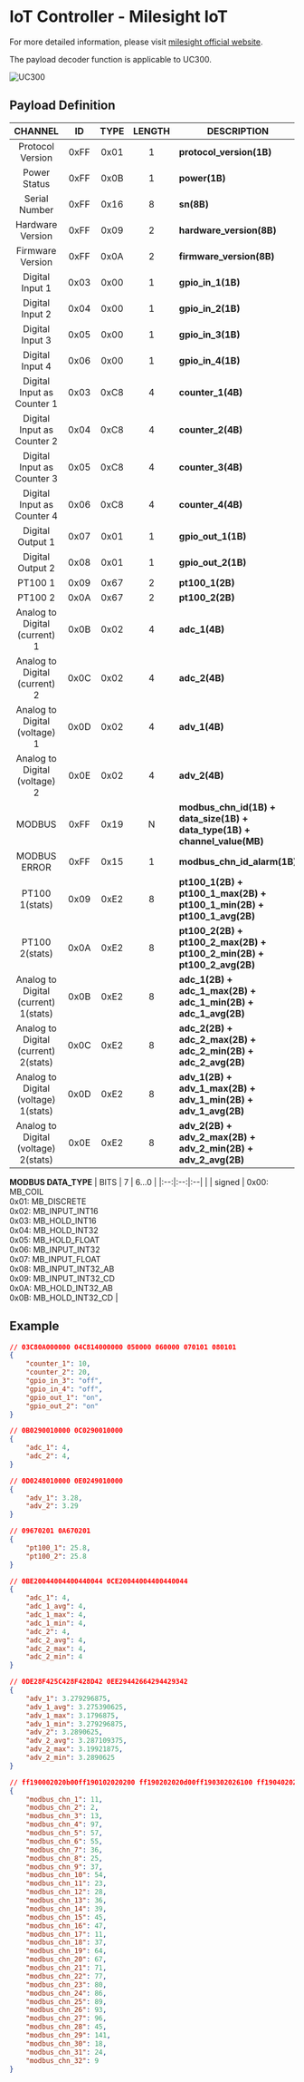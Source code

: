 # IoT Controller - Milesight IoT

For more detailed information, please visit [milesight official website](https://www.milesight-iot.com).

The payload decoder function is applicable to UC300.

![UC300](UC300.png)

## Payload Definition

|               CHANNEL                |  ID  | TYPE | LENGTH | DESCRIPTION                                                               |
| :----------------------------------: | :--: | :--: | :----: | ------------------------------------------------------------------------- |
|           Protocol Version           | 0xFF | 0x01 |   1    | **protocol_version(1B)**                                                  |
|             Power Status             | 0xFF | 0x0B |   1    | **power(1B)**                                                             |
|            Serial Number             | 0xFF | 0x16 |   8    | **sn(8B)**                                                                |
|           Hardware Version           | 0xFF | 0x09 |   2    | **hardware_version(8B)**                                                  |
|           Firmware Version           | 0xFF | 0x0A |   2    | **firmware_version(8B)**                                                  |
|           Digital Input 1            | 0x03 | 0x00 |   1    | **gpio_in_1(1B)**                                                         |
|           Digital Input 2            | 0x04 | 0x00 |   1    | **gpio_in_2(1B)**                                                         |
|           Digital Input 3            | 0x05 | 0x00 |   1    | **gpio_in_3(1B)**                                                         |
|           Digital Input 4            | 0x06 | 0x00 |   1    | **gpio_in_4(1B)**                                                         |
|      Digital Input as Counter 1      | 0x03 | 0xC8 |   4    | **counter_1(4B)**                                                         |
|      Digital Input as Counter 2      | 0x04 | 0xC8 |   4    | **counter_2(4B)**                                                         |
|      Digital Input as Counter 3      | 0x05 | 0xC8 |   4    | **counter_3(4B)**                                                         |
|      Digital Input as Counter 4      | 0x06 | 0xC8 |   4    | **counter_4(4B)**                                                         |
|           Digital Output 1           | 0x07 | 0x01 |   1    | **gpio_out_1(1B)**                                                        |
|           Digital Output 2           | 0x08 | 0x01 |   1    | **gpio_out_2(1B)**                                                        |
|               PT100 1                | 0x09 | 0x67 |   2    | **pt100_1(2B)**                                                           |
|               PT100 2                | 0x0A | 0x67 |   2    | **pt100_2(2B)**                                                           |
|    Analog to Digital (current) 1     | 0x0B | 0x02 |   4    | **adc_1(4B)**                                                             |
|    Analog to Digital (current) 2     | 0x0C | 0x02 |   4    | **adc_2(4B)**                                                             |
|    Analog to Digital (voltage) 1     | 0x0D | 0x02 |   4    | **adv_1(4B)**                                                             |
|    Analog to Digital (voltage) 2     | 0x0E | 0x02 |   4    | **adv_2(4B)**                                                             |
|                MODBUS                | 0xFF | 0x19 |   N    | **modbus_chn_id(1B) + data_size(1B) + data_type(1B) + channel_value(MB)** |
|             MODBUS ERROR             | 0xFF | 0x15 |   1    | **modbus_chn_id_alarm(1B)**                                               |
|            PT100 1(stats)            | 0x09 | 0xE2 |   8    | **pt100_1(2B) + pt100_1_max(2B) + pt100_1_min(2B) + pt100_1_avg(2B)**     |
|            PT100 2(stats)            | 0x0A | 0xE2 |   8    | **pt100_2(2B) + pt100_2_max(2B) + pt100_2_min(2B) + pt100_2_avg(2B)**     |
| Analog to Digital (current) 1(stats) | 0x0B | 0xE2 |   8    | **adc_1(2B) + adc_1_max(2B) + adc_1_min(2B) + adc_1_avg(2B)**             |
| Analog to Digital (current) 2(stats) | 0x0C | 0xE2 |   8    | **adc_2(2B) + adc_2_max(2B) + adc_2_min(2B) + adc_2_avg(2B)**             |
| Analog to Digital (voltage) 1(stats) | 0x0D | 0xE2 |   8    | **adv_1(2B) + adv_1_max(2B) + adv_1_min(2B) + adv_1_avg(2B)**             |
| Analog to Digital (voltage) 2(stats) | 0x0E | 0xE2 |   8    | **adv_2(2B) + adv_2_max(2B) + adv_2_min(2B) + adv_2_avg(2B)**             |

**MODBUS DATA_TYPE**
| BITS | 7 | 6...0 |
|:--:|:--:|:--|
| | signed | 0x00: MB_COIL<br/>0x01: MB_DISCRETE<br />0x02: MB_INPUT_INT16<br/>0x03: MB_HOLD_INT16<br/>0x04: MB_HOLD_INT32<br/>0x05: MB_HOLD_FLOAT<br/>0x06: MB_INPUT_INT32<br/>0x07: MB_INPUT_FLOAT<br/>0x08: MB_INPUT_INT32_AB<br/>0x09: MB_INPUT_INT32_CD<br/>0x0A: MB_HOLD_INT32_AB<br/>0x0B: MB_HOLD_INT32_CD |

## Example

```JSON
// 03C80A000000 04C814000000 050000 060000 070101 080101
{
    "counter_1": 10,
    "counter_2": 20,
    "gpio_in_3": "off",
    "gpio_in_4": "off",
    "gpio_out_1": "on",
    "gpio_out_2": "on"
}

// 0B0290010000 0C0290010000
{
    "adc_1": 4,
    "adc_2": 4,
}

// 0D0248010000 0E0249010000
{
    "adv_1": 3.28,
    "adv_2": 3.29
}

// 09670201 0A670201
{
    "pt100_1": 25.8,
    "pt100_2": 25.8
}

// 0BE20044004400440044 0CE20044004400440044
{
    "adc_1": 4,
    "adc_1_avg": 4,
    "adc_1_max": 4,
    "adc_1_min": 4,
    "adc_2": 4,
    "adc_2_avg": 4,
    "adc_2_max": 4,
    "adc_2_min": 4
}

// 0DE28F425C428F428D42 0EE29442664294429342
{
    "adv_1": 3.279296875,
    "adv_1_avg": 3.275390625,
    "adv_1_max": 3.1796875,
    "adv_1_min": 3.279296875,
    "adv_2": 3.2890625,
    "adv_2_avg": 3.287109375,
    "adv_2_max": 3.19921875,
    "adv_2_min": 3.2890625
}

// ff190002020b00ff190102020200 ff190202020d00ff190302026100 ff190402023900ff190502023700 ff190602022400ff190702021900 ff190802022500ff190902023600 ff190a02021700ff190b02021c00 ff190c02022400ff190d02022700 ff190e02022d00ff190f02022f00 ff191002020b00ff191102022500 ff191202024000ff191302024300 ff191402024700ff191502024d00 ff191602025000ff191702025600 ff191802025900ff191902025d00 ff191a02026000ff191b02022d00 ff191c02028d00ff191d02021200 ff191e02021800ff191f02020900
{
    "modbus_chn_1": 11,
    "modbus_chn_2": 2,
    "modbus_chn_3": 13,
    "modbus_chn_4": 97,
    "modbus_chn_5": 57,
    "modbus_chn_6": 55,
    "modbus_chn_7": 36,
    "modbus_chn_8": 25,
    "modbus_chn_9": 37,
    "modbus_chn_10": 54,
    "modbus_chn_11": 23,
    "modbus_chn_12": 28,
    "modbus_chn_13": 36,
    "modbus_chn_14": 39,
    "modbus_chn_15": 45,
    "modbus_chn_16": 47,
    "modbus_chn_17": 11,
    "modbus_chn_18": 37,
    "modbus_chn_19": 64,
    "modbus_chn_20": 67,
    "modbus_chn_21": 71,
    "modbus_chn_22": 77,
    "modbus_chn_23": 80,
    "modbus_chn_24": 86,
    "modbus_chn_25": 89,
    "modbus_chn_26": 93,
    "modbus_chn_27": 96,
    "modbus_chn_28": 45,
    "modbus_chn_29": 141,
    "modbus_chn_30": 18,
    "modbus_chn_31": 24,
    "modbus_chn_32": 9
}
```
